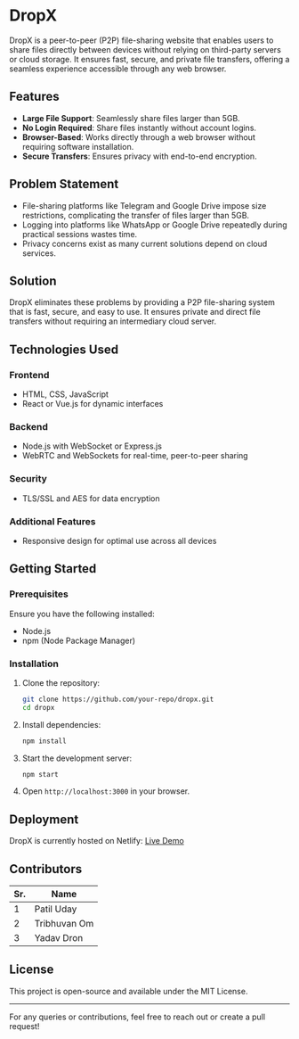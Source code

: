 # DropX

DropX is a peer-to-peer (P2P) file-sharing website that enables users to share files directly between devices without relying on third-party servers or cloud storage. It ensures fast, secure, and private file transfers, offering a seamless experience accessible through any web browser.

## Features

- **Large File Support**: Seamlessly share files larger than 5GB.
- **No Login Required**: Share files instantly without account logins.
- **Browser-Based**: Works directly through a web browser without requiring software installation.
- **Secure Transfers**: Ensures privacy with end-to-end encryption.

## Problem Statement

- File-sharing platforms like Telegram and Google Drive impose size restrictions, complicating the transfer of files larger than 5GB.
- Logging into platforms like WhatsApp or Google Drive repeatedly during practical sessions wastes time.
- Privacy concerns exist as many current solutions depend on cloud services.

## Solution

DropX eliminates these problems by providing a P2P file-sharing system that is fast, secure, and easy to use. It ensures private and direct file transfers without requiring an intermediary cloud server.

## Technologies Used

### Frontend
- HTML, CSS, JavaScript
- React or Vue.js for dynamic interfaces

### Backend
- Node.js with WebSocket or Express.js
- WebRTC and WebSockets for real-time, peer-to-peer sharing

### Security
- TLS/SSL and AES for data encryption

### Additional Features
- Responsive design for optimal use across all devices

## Getting Started

### Prerequisites
Ensure you have the following installed:
- Node.js
- npm (Node Package Manager)

### Installation

1. Clone the repository:
   ```sh
   git clone https://github.com/your-repo/dropx.git
   cd dropx
   ```
2. Install dependencies:
   ```sh
   npm install
   ```
3. Start the development server:
   ```sh
   npm start
   ```
4. Open `http://localhost:3000` in your browser.

## Deployment

DropX is currently hosted on Netlify:
[Live Demo](https://drop-x.netlify.app/)

## Contributors

| Sr. | Name            |
|----|---------------|
| 1  | Patil Uday     |
| 2  | Tribhuvan Om   |
| 3  | Yadav Dron     |

## License
This project is open-source and available under the MIT License.

---

For any queries or contributions, feel free to reach out or create a pull request!
